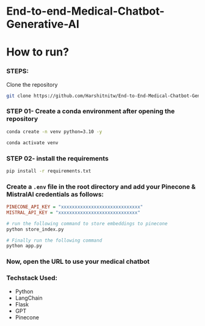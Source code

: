 # End-to-end-Medical-Chatbot-Generative-AI


# How to run?
### STEPS:

Clone the repository

```bash
git clone https://github.com/Harshitnitw/End-to-End-Medical-Chatbot-Generative-AI
```
### STEP 01- Create a conda environment after opening the repository

```bash
conda create -n venv python=3.10 -y
```

```bash
conda activate venv
```


### STEP 02- install the requirements
```bash
pip install -r requirements.txt
```


### Create a `.env` file in the root directory and add your Pinecone & MistralAI credentials as follows:

```ini
PINECONE_API_KEY = "xxxxxxxxxxxxxxxxxxxxxxxxxxxxx"
MISTRAL_API_KEY = "xxxxxxxxxxxxxxxxxxxxxxxxxxxxx"
```


```bash
# run the following command to store embeddings to pinecone
python store_index.py
```

```bash
# Finally run the following command
python app.py
```

### Now, open the URL to use your medical chatbot


### Techstack Used:

- Python
- LangChain
- Flask
- GPT
- Pinecone
